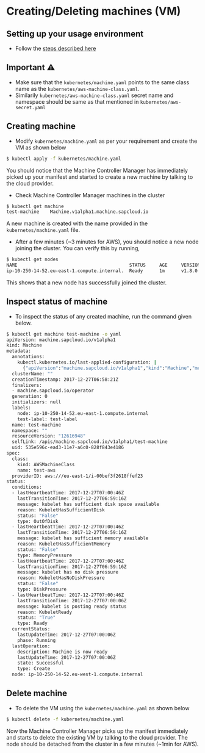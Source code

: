 # Creating/Deleting machines (VM)

## Setting up your usage environment

* Follow the [steps described here](prerequisite.md)

## Important :warning: 
- Make sure that the `kubernetes/machine.yaml` points to the same class name as the `kubernetes/aws-machine-class.yaml`.
- Similarily `kubernetes/aws-machine-class.yaml` secret name and namespace should be same as that mentioned in `kubernetes/aws-secret.yaml`

## Creating machine

- Modify `kubernetes/machine.yaml` as per your requirement and create the VM as shown below
```bash
$ kubectl apply -f kubernetes/machine.yaml
```
You should notice that the Machine Controller Manager has immediately picked up your manifest and started to create a new machine by talking to the cloud provider.

- Check Machine Controller Manager machines in the cluster
```bash
$ kubectl get machine
test-machine	Machine.v1alpha1.machine.sapcloud.io
```
A new machine is created with the name provided in the `kubernetes/machine.yaml` file.

- After a few minutes (~3 minutes for AWS), you should notice a new node joining the cluster. You can verify this by running,
```bash
$ kubectl get nodes
NAME                                         STATUS     AGE     VERSION
ip-10-250-14-52.eu-east-1.compute.internal.  Ready      1m      v1.8.0
``` 
This shows that a new node has successfully joined the cluster.

## Inspect status of machine

- To inspect the status of any created machine, run the command given below.
```bash
$ kubectl get machine test-machine -o yaml
apiVersion: machine.sapcloud.io/v1alpha1
kind: Machine
metadata:
  annotations:
    kubectl.kubernetes.io/last-applied-configuration: |
      {"apiVersion":"machine.sapcloud.io/v1alpha1","kind":"Machine","metadata":{"annotations":{},"labels":{"test-label":"test-label"},"name":"test-machine","namespace":""},"spec":{"class":{"kind":"AWSMachineClass","name":"test-aws"}}}
  clusterName: ""
  creationTimestamp: 2017-12-27T06:58:21Z
  finalizers:
  - machine.sapcloud.io/operator
  generation: 0
  initializers: null
  labels:
    node: ip-10-250-14-52.eu-east-1.compute.internal
    test-label: test-label
  name: test-machine
  namespace: ""
  resourceVersion: "12616948"
  selfLink: /apis/machine.sapcloud.io/v1alpha1/test-machine
  uid: 535e596c-ead3-11e7-a6c0-828f843e4186
spec:
  class:
    kind: AWSMachineClass
    name: test-aws
  providerID: aws:///eu-east-1/i-00bef3f2618ffef23
status:
  conditions:
  - lastHeartbeatTime: 2017-12-27T07:00:46Z
    lastTransitionTime: 2017-12-27T06:59:16Z
    message: kubelet has sufficient disk space available
    reason: KubeletHasSufficientDisk
    status: "False"
    type: OutOfDisk
  - lastHeartbeatTime: 2017-12-27T07:00:46Z
    lastTransitionTime: 2017-12-27T06:59:16Z
    message: kubelet has sufficient memory available
    reason: KubeletHasSufficientMemory
    status: "False"
    type: MemoryPressure
  - lastHeartbeatTime: 2017-12-27T07:00:46Z
    lastTransitionTime: 2017-12-27T06:59:16Z
    message: kubelet has no disk pressure
    reason: KubeletHasNoDiskPressure
    status: "False"
    type: DiskPressure
  - lastHeartbeatTime: 2017-12-27T07:00:46Z
    lastTransitionTime: 2017-12-27T07:00:06Z
    message: kubelet is posting ready status
    reason: KubeletReady
    status: "True"
    type: Ready
  currentStatus:
    lastUpdateTime: 2017-12-27T07:00:06Z
    phase: Running
  lastOperation:
    description: Machine is now ready
    lastUpdateTime: 2017-12-27T07:00:06Z
    state: Successful
    type: Create
  node: ip-10-250-14-52.eu-west-1.compute.internal
```

## Delete machine

- To delete the VM using the `kubernetes/machine.yaml` as shown below
```bash
$ kubectl delete -f kubernetes/machine.yaml
```
Now the Machine Controller Manager picks up the manifest immediately and starts to delete the existing VM by talking to the cloud provider. The node should be detached from the cluster in a few minutes (~1min for AWS).